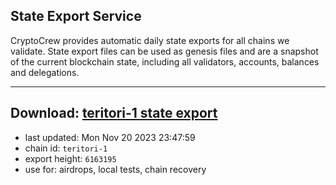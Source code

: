 ## State Export Service
CryptoCrew provides automatic daily state exports for all chains we validate. State export files can be used as genesis files and are a snapshot of the current blockchain state, including all validators, accounts, balances and delegations.

---
**Download: [teritori-1 state export](https://dl.ccvalidators.com/SERVICE/teritori/teritori-1_export_6163195.json)**
---

- last updated: Mon Nov 20 2023 23:47:59
- chain id: `teritori-1`
- export height: `6163195`
- use for: airdrops, local tests, chain recovery
